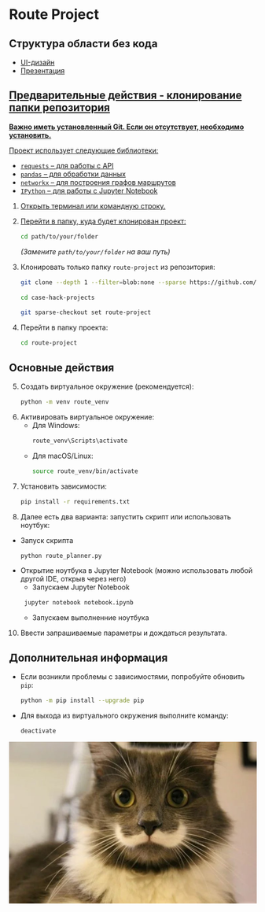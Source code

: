 # Route Project

## Структура области без кода
- <a href="https://github.com/KsyLight/case-hack-projects/blob/main/route-project/UI-%D0%B4%D0%B8%D0%B7%D0%B0%D0%B9%D0%BD.png">UI-дизайн
- <a href="https://github.com/KsyLight/case-hack-projects/blob/main/route-project/CupIT2025-%D0%90%D0%94-%D0%9F%D0%B0%D0%BD%D0%B4%D1%83%D1%80%D0%B8_%D1%87%D0%BE%D0%BD%D0%B3%D1%83%D1%80%D0%B8_%D0%B8_%D0%B4%D1%83%D0%B4%D1%83%D0%BA.pdf">Презентация

## Предварительные действия - клонирование папки репозитория

**Важно иметь установленный Git. Если он отсутствует, необходимо установить.**

Проект использует следующие библиотеки:  
- `requests` – для работы с API  
- `pandas` – для обработки данных  
- `networkx` – для построения графов маршрутов  
- `IPython` – для работы с Jupyter Notebook  

1. Открыть терминал или командную строку.
2. Перейти в папку, куда будет клонирован проект:
   ```sh
   cd path/to/your/folder
   ```
   *(Замените `path/to/your/folder` на ваш путь)*
3. Клонировать только папку `route-project` из репозитория:

   ```sh
   git clone --depth 1 --filter=blob:none --sparse https://github.com/KsyLight/case-hack-projects.git
   ```
   ```sh
   cd case-hack-projects
   ```
   ```sh
   git sparse-checkout set route-project
   ```
5. Перейти в папку проекта:
   ```sh
   cd route-project
   ```

## Основные действия

5. Создать виртуальное окружение (рекомендуется):
   ```sh
   python -m venv route_venv
   ```
6. Активировать виртуальное окружение:
   - Для Windows:
     ```sh
     route_venv\Scripts\activate
     ```
   - Для macOS/Linux:
     ```sh
     source route_venv/bin/activate
     ```
7. Установить зависимости:
   ```sh
   pip install -r requirements.txt
   ```
8. Далее есть два варианта: запустить скрипт или использовать ноутбук:
- Запуск скрипта
   ```sh
   python route_planner.py
   ```
- Открытие ноутбука в Jupyter Notebook (можно использовать любой другой IDE, открыв через него)
  - Запускаем Jupyter Notebook
  ```sh
   jupyter notebook notebook.ipynb
   ```
  - Запускаем выполненние ноутбука
10. Ввести запрашиваемые параметры и дождаться результата.

## Дополнительная информация

- Если возникли проблемы с зависимостями, попробуйте обновить `pip`:
  ```sh
  python -m pip install --upgrade pip
  ```
- Для выхода из виртуального окружения выполните команду:
  ```sh
  deactivate
  ```

<div align="center">
    <img src="cat.jpg" alt="Описание изображения" width="1000" height="auto">
</div>

